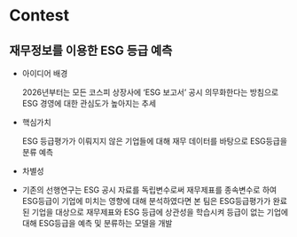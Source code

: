 # Contest

## 재무정보를 이용한 ESG 등급 예측

- 아이디어 배경
  
  2026년부터는 모든 코스피 상장사에 ‘ESG 보고서’ 공시 의무화한다는 방침으로 ESG 경영에 대한 관심도가 높아지는 추세
- 핵심가치
  
   ESG 등급평가가 이뤄지지 않은 기업들에 대해 재무 데이터를 바탕으로 ESG등급을 분류 예측
- 차별성
- 
  기존의 선행연구는 ESG 공시 자료를 독립변수로써 재무제표를 종속변수로 하여 ESG등급이 기업에 미치는 영향에 대해 분석하였다면 본 팀은 ESG등급평가가 완료된 기업을 대상으로 재무제표와 ESG 등급에 상관성을 학습시켜 등급이 없는 기업에 대해 ESG등급을 예측 및 분류하는 모델을 개발
